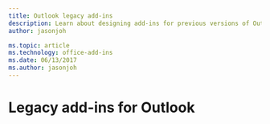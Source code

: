 ```yaml
---
title: Outlook legacy add-ins
description: Learn about designing add-ins for previous versions of Outlook.
author: jasonjoh

ms.topic: article
ms.technology: office-add-ins
ms.date: 06/13/2017
ms.author: jasonjoh
---
```


# Legacy add-ins for Outlook

